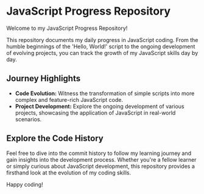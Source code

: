 # JavaScript Progress Repository

Welcome to my JavaScript Progress Repository!

This repository documents my daily progress in JavaScript coding. From the humble beginnings of the 'Hello, World!' script to the ongoing development of evolving projects, you can track the growth of my JavaScript skills day by day.

## Journey Highlights

- **Code Evolution:** Witness the transformation of simple scripts into more complex and feature-rich JavaScript code.
- **Project Development:** Explore the ongoing development of various projects, showcasing the application of JavaScript in real-world scenarios.

## Explore the Code History

Feel free to dive into the commit history to follow my learning journey and gain insights into the development process. Whether you're a fellow learner or simply curious about JavaScript development, this repository provides a firsthand look at the evolution of my coding skills.

Happy coding!

